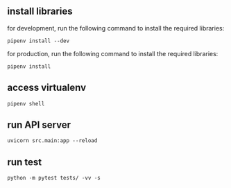 ## install libraries
for development, run the following command to install the required libraries:
```
pipenv install --dev
```

for production, run the following command to install the required libraries:
```
pipenv install
```

## access virtualenv
```
pipenv shell
```

## run API server
```
uvicorn src.main:app --reload
```

## run test
```
python -m pytest tests/ -vv -s
```

